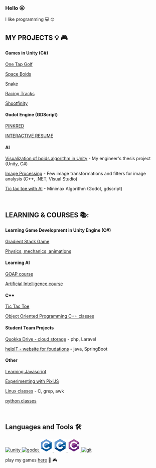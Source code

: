 ### Hello :stuck_out_tongue_winking_eye:

I like programming :computer: :nerd_face:
<br />

## MY PROJECTS :bulb: 🎮


#### Games in Unity (C#)
[One Tap Golf](https://github.com/containedx/One-Tap-Golf)

[Space Boids](https://github.com/containedx/Space-Boids)

[Snake](https://github.com/containedx/Viper-Snake-Game)

[Racing Tracks](https://github.com/containedx/Racing-Tracks)

[Shootfinity](https://github.com/containedx/Shootfinity)


#### Godot Engine (GDScript)

[PINKRED](https://github.com/containedx/PINKRED)

[INTERACTIVE RESUME](https://github.com/containedx/interactive-resume)


#### AI
[Visualization of boids algorithm in Unity](https://github.com/containedx/Boid-Algorithm-In-Unity) - My engineer's thesis project (Unity, C#)

[Image Processing](https://github.com/containedx/Image-Processing) - Few image transformations and filters for image analysis (C++, .NET, Visual Studio)

[Tic tac toe with AI](https://github.com/containedx/tic-tac-toe-AI) - Minimax Algorithm (Godot, gdscript)




<br />

## LEARNING & COURSES 📚: 

#### Learning Game Development in Unity Engine (C#)
[Gradient Stack Game](https://github.com/containedx/Gradient-Stack-Game)

[Physics, mechanics, animations](https://github.com/containedx/Playing-with-Unity)

#### Learning AI
[GOAP course](https://github.com/containedx/GOAP-course)

[Artificial Intelligence course](https://github.com/containedx/Artificial-Inteliigence-course)

#### C++
[Tic Tac Toe](https://github.com/containedx/tictactoe)

[Object Oriented Programming C++ classes](https://github.com/containedx/Object-Oriented-CPP)

#### Student Team Projects
[Quokka Drive - cloud storage](https://github.com/containedx/Quoka-Drive) - php, Laravel

[helpIT - website for foudations](https://github.com/containedx/helpIT) - java, SpringBoot

#### Other
[Learning Javascript](https://github.com/containedx/Fun-with-Javascript)

[Experimenting with PixiJS](https://github.com/containedx/Learning-Pixi-Js)

[Linux classes](https://github.com/containedx/Programming-in-Linux) - C, grep, awk

[python classes](https://github.com/containedx/Programming-in-python)



<br /> 


## Languages and Tools  :hammer_and_wrench:
<p align="left">
  <a href="https://unity.com/" target="_blank"> <img src="https://logos-download.com/wp-content/uploads/2019/11/Unity_Web_Player_Logo.png" alt="unity" width="80" height="40"/> </a>
  <a href="https://godotengine.org/" target="_blank"> <img src="https://upload.wikimedia.org/wikipedia/commons/thumb/6/6a/Godot_icon.svg/2048px-Godot_icon.svg.png" alt="godot" width="40" height="40"/> </a>
  <a href="https://www.cprogramming.com/" target="_blank"> <img src="https://raw.githubusercontent.com/devicons/devicon/master/icons/c/c-original.svg" alt="c" width="40" height="40"/> </a> 
  <a href="https://www.w3schools.com/cpp/" target="_blank"> <img src="https://raw.githubusercontent.com/devicons/devicon/master/icons/cplusplus/cplusplus-original.svg" alt="cplusplus" width="40" height="40"/> </a> 
  <a href="https://www.w3schools.com/cs/" target="_blank"> <img src="https://raw.githubusercontent.com/devicons/devicon/master/icons/csharp/csharp-original.svg" alt="csharp" width="40" height="40"/> </a> 
  <a href="https://git-scm.com/" target="_blank"> <img src="https://www.vectorlogo.zone/logos/git-scm/git-scm-icon.svg" alt="git" width="40" height="40"/> </a> 

<br />


play my games [here](https://containedx.itch.io/) :space_invader: :video_game: 

